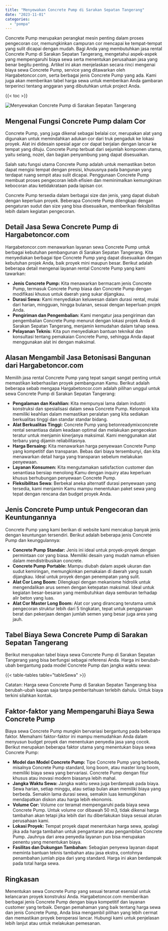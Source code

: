 ```yaml
---
title: "Menyewakan Concrete Pump di Sarakan Sepatan Tangerang"
date: "2023-11-01"
categories: 
  - "pompa"
---
```




Concrete Pump merupakan perangkat mesin penting dalam proses pengecoran cor, memungkinkan campuran cor mencapai ke tempat-tempat yang sulit dicapai dengan mudah. Bagi Anda yang membutuhkan jasa rental Concrete Pump di Sarakan Sepatan Tangerang, mengetahui aspek-aspek yang mempengaruhi biaya sewa serta menentukan perusahaan jasa yang benar begitu penting. Artikel ini akan menjelaskan secara rinci mengenai biaya sewa Concrete Pump, service yang ditawarkan oleh Hargabetoncor.com, serta berbagai jenis Concrete Pump yang ada. Kami juga akan memberikan tabel harga sewa untuk memberikan Anda gambaran terperinci tentang anggaran yang dibutuhkan untuk project Anda.

{{< toc >}}

![Menyewakan Concrete Pump di Sarakan Sepatan Tangerang](https://hargareadymixid.github.io/pompa/concrete-pump%20(26).png)

## Mengenal Fungsi Concrete Pump dalam Cor

Concrete Pump, yang juga dikenal sebagai belalai cor, merupakan alat yang digunakan untuk memindahkan adukan cor dari truk pengaduk ke lokasi proyek. Alat ini didesain spesial agar cor dapat berjalan dengan lancar ke tempat yang dituju. Concrete Pump terbuat dari sejumlah komponen utama, yaitu selang, nozel, dan bagian penyambung yang dapat disesuaikan.

Salah satu fungsi utama Concrete Pump adalah untuk memastikan beton dapat mengisi tempat dengan presisi, khususnya pada bangunan yang terdapat ruang sempit atau sulit dicapai. Penggunaan Concrete Pump membuat proses pengecoran lebih efisien dan meminimalkan kemungkinan kebocoran atau ketidakrataan pada lapisan cor.

Concrete Pump tersedia dalam berbagai size dan jenis, yang dapat diubah dengan keperluan proyek. Beberapa Concrete Pump dilengkapi dengan pengaturan sudut dan size yang bisa disesuaikan, memberikan fleksibilitas lebih dalam kegiatan pengecoran.

## Detail Jasa Sewa Concrete Pump di Hargabetoncor.com

Hargabetoncor.com menawarkan layanan sewa Concrete Pump untuk berbagai kebutuhan pembangunan di Sarakan Sepatan Tangerang. Kita menyediakan berbagai tipe Concrete Pump yang dapat disesuaikan dengan kebutuhan projek Anda, baik proyek mini maupun besar. Berikut adalah beberapa detail mengenai layanan rental Concrete Pump yang kami tawarkan:

- **Jenis Concrete Pump:** Kita menawarkan bermacam jenis Concrete Pump, termasuk Concrete Pump biasa dan Concrete Pump dengan modifikasi khusus untuk daerah yang sukar dijangkau.
- **Durasi Sewa:** Kami menyediakan keluwesan dalam durasi rental, mulai dari harian, mingguan, hingga bulanan, sesuai dengan keperluan projek Anda.
- **Pengiriman dan Pengembalian:** Kami mengatur jasa pengiriman dan pengembalian Concrete Pump menurut dengan lokasi projek Anda di Sarakan Sepatan Tangerang, menjamin kemudahan dalam tahap sewa.
- **Pelayanan Teknis:** Kita pun menyediakan bantuan teknikal dan konsultasi tentang pemakaian Concrete Pump, sehingga Anda dapat menggunakan alat ini dengan maksimal.

## Alasan Mengambil Jasa Betonisasi Bangunan dari Hargabetoncor.com

Memilih jasa rental Concrete Pump yang tepat sangat sangat penting untuk memastikan keberhasilan proyek pembangunan Kamu. Berikut adalah beberapa sebab mengapa Hargabetoncor.com adalah pilihan unggul untuk sewa Concrete Pump di Sarakan Sepatan Tangerang:

- **Pengalaman dan Keahlian:** Kita mempunyai lama dalam industri konstruksi dan spesialisasi dalam sewa Concrete Pump. Kelompok kita memiliki keahlian dalam memastikan peralatan yang kita sediakan berkualitas tinggi dan standar standar bidang.
- **Alat Berkualitas Tinggi:** Concrete Pump yang betonreadymixconcrete rental senantiasa dalam keadaan optimal dan melakukan pengecekan teratur untuk menjamin kinerjanya maksimal. Kami menggunakan alat terbaru yang dijamin reliabilitasnya.
- **Harga Bersaing:** Kita menawarkan harga penyewaan Concrete Pump yang kompetitif dan transparan. Bebas dari biaya tersembunyi, dan kita menawarkan detail harga yang transparan sebelum melakukan penyewaan.
- **Layanan Konsumen:** Kita mengutamakan satisfaction customer dan senantiasa bersiap menolong Kamu dengan inquiry atau keperluan khusus berhubungan penyewaan Concrete Pump.
- **Fleksibilitas Sewa:** Berbekal aneka alternatif durasi penyewaan yang tersedia, kami menjamin Kamu mampu menentukan paket sewa yang tepat dengan rencana dan budget proyek Anda.

## Jenis Concrete Pump untuk Pengecoran dan Keuntungannya

Concrete Pump yang kami berikan di website kami mencakup banyak jenis dengan keuntungan tersendiri. Berikut adalah beberapa jenis Concrete Pump dan keunggulannya:

- **Concrete Pump Standar:** Jenis ini ideal untuk proyek-proyek dengan permintaan cor yang biasa. Memiliki desain yang mudah namun efisien dalam mendistribusikan concrete.
- **Concrete Pump Portable:** Mampu diubah dalam aspek ukuran dan sudut kemiringan, memungkinkan pemakaian di daerah yang susah dijangkau. Ideal untuk proyek dengan penempatan yang sulit.
- **Alat Cor Long Boom:** Dilengkapi dengan mekanisme hidrolik untuk mengendalikan arus semen dengan ketepatan maksimal. Ideal untuk kegiatan besar-besaran yang membutuhkan daya semburan terhadap alir beton yang luas.
- **Alat Cor Master Long Boom:** Alat cor yang dirancang terutama untuk pengecoran struktur lebih dari 5 tingkatan, tepat untuk penggunaan berat dan pekerjaan dengan jumlah semen yang besar juga area yang jauh.

## Tabel Biaya Sewa Concrete Pump di Sarakan Sepatan Tangerang

Berikut merupakan tabel biaya sewa Concrete Pump di Sarakan Sepatan Tangerang yang bisa berfungsi sebagai referensi Anda. Harga ini berubah-ubah bergantung pada model Concrete Pump dan jangka waktu sewa:

{{< table-tables table="tableSewa" >}}

Catatan: Harga sewa Concrete Pump di Sarakan Sepatan Tangerang bisa berubah-ubah kapan saja tanpa pemberitahuan terlebih dahulu. Untuk biaya terkini silahkan kontak.

## Faktor-faktor yang Mempengaruhi Biaya Sewa Concrete Pump

Biaya sewa Concrete Pump mungkin bervariasi bergantung pada beberapa faktor. Memahami faktor-faktor ini mampu memudahkan Anda dalam menyusun budget proyek dan menentukan penyedia jasa yang cocok. Berikut merupakan beberapa faktor utama yang menentukan biaya sewa Concrete Pump:

- **Model dan Model Concrete Pump:** Tipe Concrete Pump yang berbeda, misalnya Concrete Pump standard, long boom, atau master long boom, memiliki biaya sewa yang bervariasi. Concrete Pump dengan fitur khusus atau inovasi modern biasanya lebih mahal.
- **Jangka Waktu Sewa:** Jangka waktu sewa juga berdampak pada biaya. Sewa harian, setiap minggu, atau setiap bulan akan memiliki biaya yang berbeda. Semakin lama durasi sewa, semakin luas kemungkinan mendapatkan diskon atau harga lebih ekonomis.
- **Volume Cor:** Volume cor teramat mempengaruhi pada biaya sewa Concrete Pump. Untuk volume cor dibawah 50 m3, tidak dikenai harga tambahan akan tetapi jika lebih dari itu diberlakukan biaya sesuai aturan perusahaan kami.
- **Lokasi Proyek:** Tempat proyek dapat menentukan harga sewa, apalagi jika ada harga tambahan untuk pengantaran atau pengambilan Concrete Pump. Jauhnya dari area penyedia layanan pun bisa merupakan penentu yang menentukan biaya.
- **Fasilitas dan Dukungan Tambahan:** Sebagian penyewa layanan dapat meminta bantuan teknis tambahan atau jasa ekstra, contohnya penambahan jumlah pipa dari yang standard. Harga ini akan berdampak pada total harga sewa.

## Ringkasan

Menentukan sewa Concrete Pump yang sesuai teramat esensial untuk kelancaran proyek konstruksi Anda. Hargabetoncor.com memberikan berbagai jenis Concrete Pump dengan biaya kompetitif dan layanan customer yang terbaik. Dengan pemahaman yang baik tentang harga sewa dan jenis Concrete Pump, Anda bisa mengambil pilihan yang lebih cermat dan memastikan proyek beroperasi lancar. Hubungi kami untuk penjelasan lebih lanjut atau untuk melakukan pemesanan.

